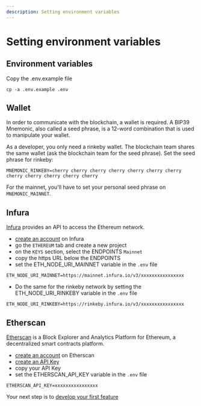 ```yaml
---
description: Setting environment variables
---
```


# Setting environment variables

## Environment variables

Copy the .env.example file
```shell
cp -a .env.example .env
```

## Wallet

In order to communicate with the blockchain, a wallet is required.
A BIP39 Mnemonic, also called a seed phrase, is a 12-word combination that is used to manipulate your wallet.

As a developer, you only need a rinkeby wallet. The blockchain team shares the same wallet (ask the blockchain team for the seed phrase).
Set the seed phrase for rinkeby:
```shell
MNEMONIC_RINKEBY=cherry cherry cherry cherry cherry cherry cherry cherry cherry cherry cherry cherry
```

For the mainnet, you'll have to set your personal seed phrase on `MNEMONIC_MAINNET`.

## Infura

[Infura](https://infura.io) provides an API to access the Ethereum network.

- [create an account](https://infura.io/register) on Infura
- go the `ETHEREUM` tab and create a new project
- on the `KEYS` section, select the ENDPOINTS `Mainnet`
- copy the https URL below the ENDPOINTS
- set the ETH_NODE_URI_MAINNET variable in the `.env` file
```shell
ETH_NODE_URI_MAINNET=https://mainnet.infura.io/v3/xxxxxxxxxxxxxxxx
```

- Do the same for the rinkeby network by setting the ETH_NODE_URI_RINKEBY variable in the `.env` file
```shell
ETH_NODE_URI_RINKEBY=https://rinkeby.infura.io/v3/xxxxxxxxxxxxxxxx
```

## Etherscan

[Etherscan](https://etherscan.io/) is a Block Explorer and Analytics Platform for Ethereum, a decentralized smart contracts platform.

- [create an account](https://etherscan.io/register) on Etherscan
- [create an API Key](https://etherscan.io/myapikey)
- copy your API Key
- set the ETHERSCAN_API_KEY variable in the `.env` file
```shell
ETHERSCAN_API_KEY=xxxxxxxxxxxxxxxx
```

Your next step is to [develop your first feature](../tutorials/developing-first-feature.md)
